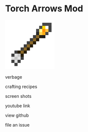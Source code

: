 # Torch Arrows Mod


![Torch Arrow Graphic](img/torch_arrow.png)


verbage

crafting recipes

screen shots



youtube link

view github

file an issue
